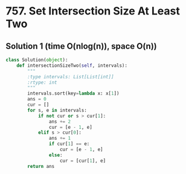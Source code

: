 # 757. Set Intersection Size At Least Two

## Solution 1 (time O(nlog(n)), space O(n))

```python
class Solution(object):
    def intersectionSizeTwo(self, intervals):
        """
        :type intervals: List[List[int]]
        :rtype: int
        """
        intervals.sort(key=lambda x: x[1])
        ans = 0
        cur = []
        for s, e in intervals:
            if not cur or s > cur[1]:
                ans += 2
                cur = [e - 1, e]
            elif s > cur[0]:
                ans += 1
                if cur[1] == e:
                    cur = [e - 1, e]
                else:
                    cur = [cur[1], e]
        return ans
```
